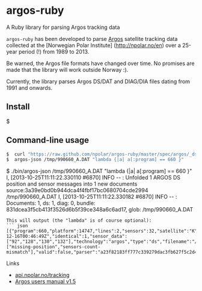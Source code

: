 # argos-ruby

A Ruby library for parsing Argos tracking data

```argos-ruby``` has been developed to parse [Argos](http://www.argos-system.org)
satellite tracking data collected at the [Norwegian Polar Institute]
(http://npolar.no/en) over a 25-year period (!) from 1989 to 2013.

Be warned, the Argos file formats have changed over time. No promises are
made that the library will work outside Norway :).

Currently, the library parses Argos DS/DAT and DIAG/DIA files dating from 1991
and onwards.

## Install
$ 

## Command-line usage
```sh
$  curl "https://raw.github.com/npolar/argos-ruby/master/spec/argos/_ds/990660_A.DAT" > /tmp/990660_A.DAT
$  argos-json /tmp/990660_A.DAT "lambda {|a| a[:program] == 660 }"

```
$ ./bin/argos-json /tmp/990660_A.DAT "lambda {|a| a[:program] == 660 }"
I, [2013-10-25T11:11:22.330110 #6870]  INFO -- : Unfolded 1 ARGOS DS position and sensor messages into 1 new documents source:3a39e0bd0b944dca4f4fbf17bc0680704cde2994 /tmp/990660_A.DAT
I, [2013-10-25T11:11:22.330182 #6870]  INFO -- : Documents: 1, ds: 1, diag: 0, bundle: 831dcea3f5cb413f3526d6b5f39ce348a6c6ad17, glob: /tmp/990660_A.DAT
```
This will output (the "lambda" is of course optional):
``` json
[{"program":660,"platform":14747,"lines":2,"sensors":32,"satellite":"K","lc":null,"positioned":null,"latitude":null,"longitude":null,"altitude":null,"headers":5,"measured":"1999-12-16T00:46:49Z","identical":1,"sensor_data":["92","128","130","132"],"technology":"argos","type":"ds","filename":"/tmp/990660_A.DAT","source":"3a39e0bd0b944dca4f4fbf17bc0680704cde2994","errors":["missing-position","sensors-count-mismatch"],"valid":false,"parser":"a23f82183ff777c339279dac3fb627f5c2d4745f","id":"f2c82a5ca1330b312925949a15ac300d07452a12"}]
```
Links
* [api.npolar.no/tracking](http://api.npolar.no/tracking/?q=)
* [Argos users manual v1.5](http://www.argos-system.org/files/pmedia/public/r363_9_argos_users_manual-v1.5.pdf)
